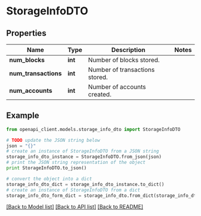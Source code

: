 # StorageInfoDTO


## Properties

Name | Type | Description | Notes
------------ | ------------- | ------------- | -------------
**num_blocks** | **int** | Number of blocks stored. | 
**num_transactions** | **int** | Number of transactions stored. | 
**num_accounts** | **int** | Number of accounts created. | 

## Example

```python
from openapi_client.models.storage_info_dto import StorageInfoDTO

# TODO update the JSON string below
json = "{}"
# create an instance of StorageInfoDTO from a JSON string
storage_info_dto_instance = StorageInfoDTO.from_json(json)
# print the JSON string representation of the object
print StorageInfoDTO.to_json()

# convert the object into a dict
storage_info_dto_dict = storage_info_dto_instance.to_dict()
# create an instance of StorageInfoDTO from a dict
storage_info_dto_form_dict = storage_info_dto.from_dict(storage_info_dto_dict)
```
[[Back to Model list]](../README.md#documentation-for-models) [[Back to API list]](../README.md#documentation-for-api-endpoints) [[Back to README]](../README.md)



